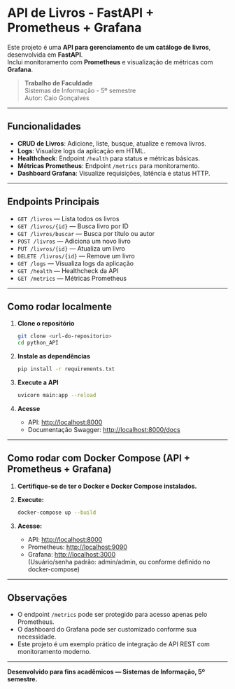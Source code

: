 # API de Livros - FastAPI + Prometheus + Grafana

Este projeto é uma **API para gerenciamento de um catálogo de livros**, desenvolvida em **FastAPI**.  
Inclui monitoramento com **Prometheus** e visualização de métricas com **Grafana**.

> **Trabalho de Faculdade**  
> Sistemas de Informação - 5º semestre  
> Autor: Caio Gonçalves

---

## Funcionalidades

- **CRUD de Livros**: Adicione, liste, busque, atualize e remova livros.
- **Logs**: Visualize logs da aplicação em HTML.
- **Healthcheck**: Endpoint `/health` para status e métricas básicas.
- **Métricas Prometheus**: Endpoint `/metrics` para monitoramento.
- **Dashboard Grafana**: Visualize requisições, latência e status HTTP.

---

## Endpoints Principais

- `GET /livros` — Lista todos os livros
- `GET /livros/{id}` — Busca livro por ID
- `GET /livros/buscar` — Busca por título ou autor
- `POST /livros` — Adiciona um novo livro
- `PUT /livros/{id}` — Atualiza um livro
- `DELETE /livros/{id}` — Remove um livro
- `GET /logs` — Visualiza logs da aplicação
- `GET /health` — Healthcheck da API
- `GET /metrics` — Métricas Prometheus

---

## Como rodar localmente

1. **Clone o repositório**
   ```bash
   git clone <url-do-repositorio>
   cd python_API
   ```

2. **Instale as dependências**
   ```bash
   pip install -r requirements.txt
   ```

3. **Execute a API**
   ```bash
   uvicorn main:app --reload
   ```

4. **Acesse**
   - API: [http://localhost:8000](http://localhost:8000)
   - Documentação Swagger: [http://localhost:8000/docs](http://localhost:8000/docs)

---

## Como rodar com Docker Compose (API + Prometheus + Grafana)

1. **Certifique-se de ter o Docker e Docker Compose instalados.**

2. **Execute:**
   ```bash
   docker-compose up --build
   ```

3. **Acesse:**
   - API: [http://localhost:8000](http://localhost:8000)
   - Prometheus: [http://localhost:9090](http://localhost:9090)
   - Grafana: [http://localhost:3000](http://localhost:3000)  
     (Usuário/senha padrão: admin/admin, ou conforme definido no docker-compose)

---

## Observações

- O endpoint `/metrics` pode ser protegido para acesso apenas pelo Prometheus.
- O dashboard do Grafana pode ser customizado conforme sua necessidade.
- Este projeto é um exemplo prático de integração de API REST com monitoramento moderno.

---

**Desenvolvido para fins acadêmicos — Sistemas de Informação, 5º semestre.**
